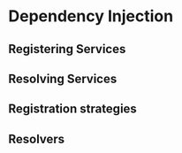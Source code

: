 # Dependency Injection



## Registering Services


## Resolving Services



## Registration strategies



## Resolvers